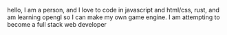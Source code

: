 hello, I am a person, and I love to code in javascript and html/css, rust, and am learning opengl so I can make my own game engine. I am attempting to become a full stack web developer
